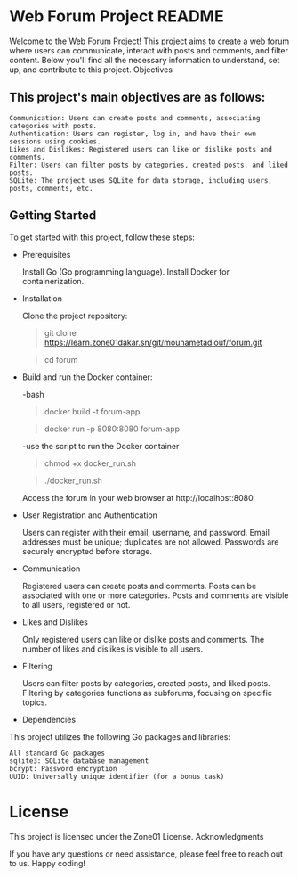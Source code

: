 # Web Forum Project README

Welcome to the Web Forum Project! This project aims to create a web forum where users can communicate, interact with posts and comments, and filter content. Below you'll find all the necessary information to understand, set up, and contribute to this project.
Objectives

## This project's main objectives are as follows:

    Communication: Users can create posts and comments, associating categories with posts.
    Authentication: Users can register, log in, and have their own sessions using cookies.
    Likes and Dislikes: Registered users can like or dislike posts and comments.
    Filter: Users can filter posts by categories, created posts, and liked posts.
    SQLite: The project uses SQLite for data storage, including users, posts, comments, etc.

## Getting Started

To get started with this project, follow these steps:
* Prerequisites

    Install Go (Go programming language).
    Install Docker for containerization.

* Installation

    Clone the project repository:
    
    >git clone https://learn.zone01dakar.sn/git/mouhametadiouf/forum.git 
    
    
    >cd forum

* Build and run the Docker container:

    -bash

    >docker build -t forum-app .

    >docker run -p 8080:8080 forum-app

    -use the script to run the Docker container

    >chmod +x docker_run.sh

     >./docker_run.sh

    Access the forum in your web browser at http://localhost:8080.

* User Registration and Authentication

    Users can register with their email, username, and password.
    Email addresses must be unique; duplicates are not allowed.
    Passwords are securely encrypted before storage.

* Communication

    Registered users can create posts and comments.
    Posts can be associated with one or more categories.
    Posts and comments are visible to all users, registered or not.

* Likes and Dislikes

    Only registered users can like or dislike posts and comments.
    The number of likes and dislikes is visible to all users.

* Filtering

    Users can filter posts by categories, created posts, and liked posts.
    Filtering by categories functions as subforums, focusing on specific topics.

* Dependencies

This project utilizes the following Go packages and libraries:

    All standard Go packages
    sqlite3: SQLite database management
    bcrypt: Password encryption
    UUID: Universally unique identifier (for a bonus task)

# License

This project is licensed under the Zone01 License.
Acknowledgments

If you have any questions or need assistance, please feel free to reach out to us. Happy coding!